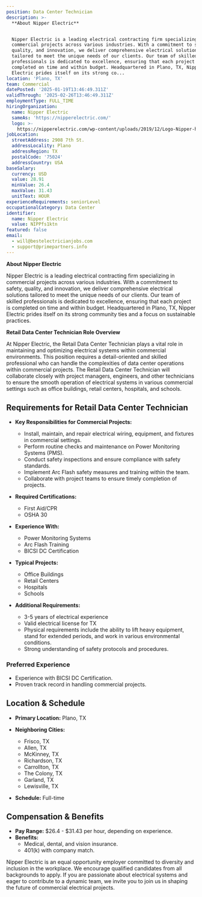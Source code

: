 ```yaml
---
position: Data Center Technician
description: >-
  **About Nipper Electric**


  Nipper Electric is a leading electrical contracting firm specializing in
  commercial projects across various industries. With a commitment to safety,
  quality, and innovation, we deliver comprehensive electrical solutions
  tailored to meet the unique needs of our clients. Our team of skilled
  professionals is dedicated to excellence, ensuring that each project is
  completed on time and within budget. Headquartered in Plano, TX, Nipper
  Electric prides itself on its strong co...
location: 'Plano, TX'
team: Commercial
datePosted: '2025-01-19T13:46:49.311Z'
validThrough: '2025-02-26T13:46:49.311Z'
employmentType: FULL_TIME
hiringOrganization:
  name: Nipper Electric
  sameAs: 'https://nipperelectric.com/'
  logo: >-
    https://nipperelectric.com/wp-content/uploads/2019/12/Logo-Nipper-horizontal-primary.png
jobLocation:
  streetAddress: 2908 7th St.
  addressLocality: Plano
  addressRegion: TX
  postalCode: '75024'
  addressCountry: USA
baseSalary:
  currency: USD
  value: 28.91
  minValue: 26.4
  maxValue: 31.43
  unitText: HOUR
experienceRequirements: seniorLevel
occupationalCategory: Data Center
identifier:
  name: Nipper Electric
  value: NIPPfs1ktn
featured: false
email:
  - will@bestelectricianjobs.com
  - support@primepartners.info
---
```




**About Nipper Electric**

Nipper Electric is a leading electrical contracting firm specializing in commercial projects across various industries. With a commitment to safety, quality, and innovation, we deliver comprehensive electrical solutions tailored to meet the unique needs of our clients. Our team of skilled professionals is dedicated to excellence, ensuring that each project is completed on time and within budget. Headquartered in Plano, TX, Nipper Electric prides itself on its strong community ties and a focus on sustainable practices.

**Retail Data Center Technician Role Overview**

At Nipper Electric, the Retail Data Center Technician plays a vital role in maintaining and optimizing electrical systems within commercial environments. This position requires a detail-oriented and skilled professional who can handle the complexities of data center operations within commercial projects. The Retail Data Center Technician will collaborate closely with project managers, engineers, and other technicians to ensure the smooth operation of electrical systems in various commercial settings such as office buildings, retail centers, hospitals, and schools.

## Requirements for Retail Data Center Technician

- **Key Responsibilities for Commercial Projects:**
  - Install, maintain, and repair electrical wiring, equipment, and fixtures in commercial settings.
  - Perform routine checks and maintenance on Power Monitoring Systems (PMS).
  - Conduct safety inspections and ensure compliance with safety standards.
  - Implement Arc Flash safety measures and training within the team.
  - Collaborate with project teams to ensure timely completion of projects.

- **Required Certifications:**
  - First Aid/CPR
  - OSHA 30

- **Experience With:**
  - Power Monitoring Systems
  - Arc Flash Training
  - BICSI DC Certification

- **Typical Projects:**
  - Office Buildings
  - Retail Centers
  - Hospitals
  - Schools

- **Additional Requirements:**
  - 3-5 years of electrical experience
  - Valid electrical license for TX
  - Physical requirements include the ability to lift heavy equipment, stand for extended periods, and work in various environmental conditions.
  - Strong understanding of safety protocols and procedures.

### Preferred Experience

- Experience with BICSI DC Certification.
- Proven track record in handling commercial projects.

## Location & Schedule

- **Primary Location:** Plano, TX
- **Neighboring Cities:** 
  - Frisco, TX
  - Allen, TX
  - McKinney, TX
  - Richardson, TX
  - Carrollton, TX
  - The Colony, TX
  - Garland, TX
  - Lewisville, TX

- **Schedule:** Full-time

## Compensation & Benefits

- **Pay Range:** $26.4 - $31.43 per hour, depending on experience.
- **Benefits:**
  - Medical, dental, and vision insurance.
  - 401(k) with company match.

Nipper Electric is an equal opportunity employer committed to diversity and inclusion in the workplace. We encourage qualified candidates from all backgrounds to apply. If you are passionate about electrical systems and eager to contribute to a dynamic team, we invite you to join us in shaping the future of commercial electrical projects.
